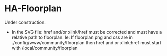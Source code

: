 # HA-Floorplan

Under construction.


- In the SVG file: href and/or xlink/href must be corrected and must have a relative path to floorplan.
Ie:
If floorplan png and css are in ./config/www/community/floorplan then href and or xlink:href must start with /local/community/floorplan